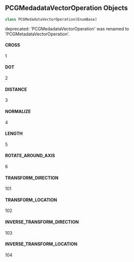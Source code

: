 ## PCGMedadataVectorOperation Objects

```python
class PCGMedadataVectorOperation(EnumBase)
```

deprecated: 'PCGMedadataVectorOperation' was renamed to 'PCGMetadataVectorOperation'.

<a id="unreal.PCGMedadataVectorOperation.CROSS"></a>

#### CROSS

1

<a id="unreal.PCGMedadataVectorOperation.DOT"></a>

#### DOT

2

<a id="unreal.PCGMedadataVectorOperation.DISTANCE"></a>

#### DISTANCE

3

<a id="unreal.PCGMedadataVectorOperation.NORMALIZE"></a>

#### NORMALIZE

4

<a id="unreal.PCGMedadataVectorOperation.LENGTH"></a>

#### LENGTH

5

<a id="unreal.PCGMedadataVectorOperation.ROTATE_AROUND_AXIS"></a>

#### ROTATE_AROUND_AXIS

6

<a id="unreal.PCGMedadataVectorOperation.TRANSFORM_DIRECTION"></a>

#### TRANSFORM_DIRECTION

101

<a id="unreal.PCGMedadataVectorOperation.TRANSFORM_LOCATION"></a>

#### TRANSFORM_LOCATION

102

<a id="unreal.PCGMedadataVectorOperation.INVERSE_TRANSFORM_DIRECTION"></a>

#### INVERSE_TRANSFORM_DIRECTION

103

<a id="unreal.PCGMedadataVectorOperation.INVERSE_TRANSFORM_LOCATION"></a>

#### INVERSE_TRANSFORM_LOCATION

104

<a id="unreal.PCGAttributeReduceOperation"></a>